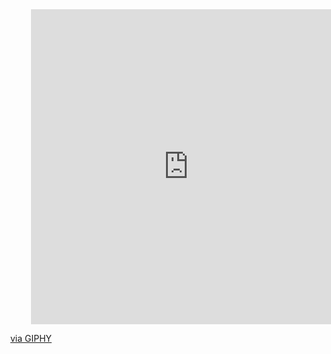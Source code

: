 <div id="header" align="center">
<div style="width:100%;height:0;padding-bottom:100%;position:relative;"><iframe src="https://giphy.com/embed/jdPMeyv9rn0hZHh8n9" width="100%" height="100%" style="position:absolute" frameBorder="0" class="giphy-embed" allowFullScreen></iframe></div><p><a href="https://giphy.com/gifs/coding-programmer-ngoding-jdPMeyv9rn0hZHh8n9">via GIPHY</a></p>
</div>
